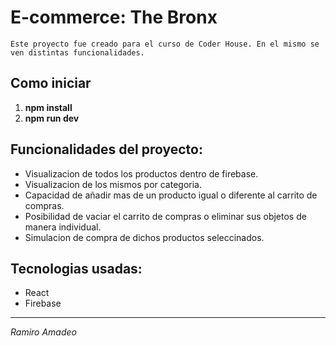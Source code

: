 # E-commerce: The Bronx

    Este proyecto fue creado para el curso de Coder House. En el mismo se ven distintas funcionalidades.

## Como iniciar

1. **npm install**
2. **npm run dev**

## Funcionalidades del proyecto:

- Visualizacion de todos los productos dentro de firebase.
- Visualizacion de los mismos por categoria.
- Capacidad de añadir mas de un producto igual o diferente al carrito de compras.
- Posibilidad de vaciar el carrito de compras o eliminar sus objetos de manera individual.
- Simulacion de compra de dichos productos seleccinados.

## Tecnologias usadas:

- React
- Firebase

***

_Ramiro Amadeo_